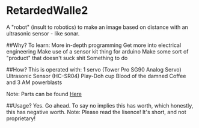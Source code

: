 # RetardedWalle2
A "robot" (insult to robotics) to make an image based on distance with an ultrasonic sensor - like sonar.

##Why?
To learn:
More in-depth programming
Get more into electrical engineering
Make use of a sensor kit thing for arduino
Make some sort of "product" that doesn't suck shit
Something to do

##How?
This is operated with:
1 servo (Tower Pro SG90 Analog Servo)
Ultrasonic Sensor (HC-SR04)
Play-Doh cup
Blood of the damned
Coffee and 3 AM powerblasts

Note: Parts can be found [Here](https://www.amazon.com/Freenove-Processing-Oscilloscope-Voltmeter-Components/dp/B06X3V84PV)


##Usage?
Yes. Go ahead. To say no implies this has worth, which honestly, this has negative worth.
Note: Please read the lisence! It's short, and not proprietary!

